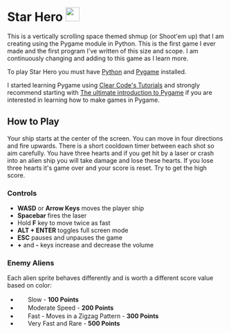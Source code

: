 # Star Hero <img src="https://github.com/frankiebry/star_hero/blob/main/graphics/player_ship.png" height="32">

This is a vertically scrolling space themed shmup (or Shoot'em up) that I am creating using the Pygame module in Python. This is the first game I ever made and the first program I've written of this size and scope. I am continuously changing and adding to this game as I learn more.

To play Star Hero you must have [Python](https://www.python.org/) and [Pygame](https://www.pygame.org/) installed.

I started learning Pygame using [Clear Code's Tutorials](https://www.youtube.com/@ClearCode) and strongly recommend starting with [The ultimate introduction to Pygame](https://www.youtube.com/watch?v=AY9MnQ4x3zk) if you are interested in learning how to make games in Pygame.

## How to Play 
Your ship starts at the center of the screen. You can move in four directions and fire upwards. There is a short cooldown timer between each shot so aim carefully. You have three hearts and if you get hit by a laser or crash into an alien ship you will take damage and lose these hearts. If you lose three hearts it's game over and your score is reset. Try to get the high score.

### Controls
* **WASD** or **Arrow Keys** moves the player ship
* **Spacebar** fires the laser
* Hold **F** key to move twice as fast
* **ALT + ENTER** toggles full screen mode
* **ESC** pauses and unpauses the game
* **+** and **-** keys increase and decrease the volume

### Enemy Aliens
Each alien sprite behaves differently and is worth a different score value based on color:
* <img src="[https://github.com/frankiebry/star_hero/blob/main/graphics/red.png](https://github.com/frankiebry/star-hero/blob/main/graphics/red.png)" width="20" height="16"> Slow - **100 Points**
* <img src="https://github.com/frankiebry/star_hero/blob/main/graphics/green.png" width="20" height="16"> Moderate Speed - **200 Points**
* <img src="https://github.com/frankiebry/star_hero/blob/main/graphics/yellow.png" width="20" height="16"> Fast - Moves in a Zigzag Pattern - **300 Points**
* <img src="https://github.com/frankiebry/star_hero/blob/main/graphics/blue.png" width="20" height="10"> Very Fast and Rare - **500 Points**
